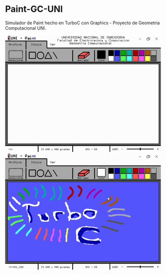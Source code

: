 # Paint-GC-UNI

Simulador de Paint hecho en TurboC con Graphics - Proyecto de Geometria Computacional UNI.

![img](https://github.com/Zenovya/Paint-GC-UNI/blob/main/img.png) ![img](https://github.com/Zenovya/Paint-GC-UNI/blob/main/img1.png)

